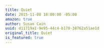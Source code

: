 ```yaml
---
title: Quiet
date: 2015-11-08 18:00:00 -05:00
amazon: true
author: Susan Cain
uuid: d11719a1-9e95-44c4-b170-38762a51ae1d
original_title: Quiet
is_featured: true
---
```


